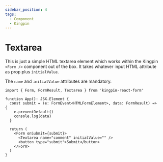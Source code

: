 ```yaml
---
sidebar_position: 4
tags:
  - Component
  - Kingpin
---
```


# Textarea

This is just a simple HTML textarea element which works within the Kingpin
`<Form />` component out of the box. It takes whatever input HTML attribute
as prop plus `initialValue`.

The `name` and `initialValue` attributes are mandatory.

```tsx
import { Form, FormResult, Textarea } from 'kingpin-react-form'

function App(): JSX.Element {
  const submit = (e: FormEvent<HTMLFormElement>, data: FormResult) => {
    e.preventDefault()
    console.log(data)
  }

  return (
    <Form onSubmit={submit}>
      <Textarea name="comment" initialValue="" />
      <button type="submit">Submit</button>
    </Form>
  )
}
```
